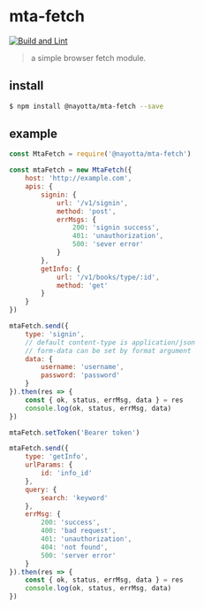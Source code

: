 # mta-fetch

[![Build and Lint](https://github.com/nayotta/mta-fetch/actions/workflows/build.yml/badge.svg)](https://github.com/nayotta/mta-fetch/actions/workflows/build.yml)

> a simple browser fetch module.

## install

```sh
$ npm install @nayotta/mta-fetch --save
```

## example

```js
const MtaFetch = require('@nayotta/mta-fetch')

const mtaFetch = new MtaFetch({
	host: 'http://example.com',
	apis: {
		signin: {
			url: '/v1/signin',
			method: 'post',
			errMsgs: {
				200: 'signin success',
				401: 'unauthorization',
				500: 'sever error'
			}
		},
		getInfo: {
			url: '/v1/books/type/:id',
			method: 'get'
		}
	}
})

mtaFetch.send({
	type: 'signin',
	// default content-type is application/json
	// form-data can be set by format argument
	data: {
		username: 'username',
		password: 'password'
	}
}).then(res => {
	const { ok, status, errMsg, data } = res
	console.log(ok, status, errMsg, data)
})

mtaFetch.setToken('Bearer token')

mtaFetch.send({
	type: 'getInfo',
	urlParams: {
		id: 'info_id'
	},
	query: {
		search: 'keyword'
	},
	errMsg: {
		200: 'success',
		400: 'bad request',
		401: 'unauthorization',
		404: 'not found',
		500: 'server error'
	}
}).then(res => {
	const { ok, status, errMsg, data } = res
	console.log(ok, status, errMsg, data)
})
```
